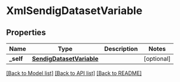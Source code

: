 # XmlSendigDatasetVariable

## Properties
Name | Type | Description | Notes
------------ | ------------- | ------------- | -------------
**_self** | [**SendigDatasetVariable**](SendigDatasetVariable.md) |  | [optional] 

[[Back to Model list]](../README.md#documentation-for-models) [[Back to API list]](../README.md#documentation-for-api-endpoints) [[Back to README]](../README.md)


